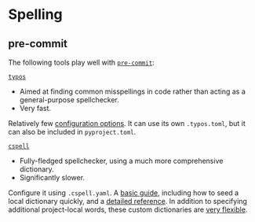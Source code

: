 # Spelling

## pre-commit

The following tools play well with [`pre-commit`](pre-commit.md):

[`typos`](https://github.com/crate-ci/typos)

* Aimed at finding common misspellings in code rather than acting as a general-purpose spellchecker.
* Very fast.

Relatively few [configuration options](https://github.com/crate-ci/typos/blob/master/docs/reference.md).
It can use its own `.typos.toml`, but it can also be included in `pyproject.toml`.

[`cspell`](https://github.com/streetsidesoftware/cspell-cli)

* Fully-fledged spellchecker, using a much more comprehensive dictionary.
* Significantly slower.

Configure it using `.cspell.yaml`.
A [basic guide](https://cspell.org/docs/getting-started), including how to seed a local dictionary quickly, and a [detailed reference](https://cspell.org/docs/Configuration).
In addition to specifying additional project-local words, these custom dictionaries are [very flexible](https://cspell.org/docs/dictionaries/custom-dictionaries).
